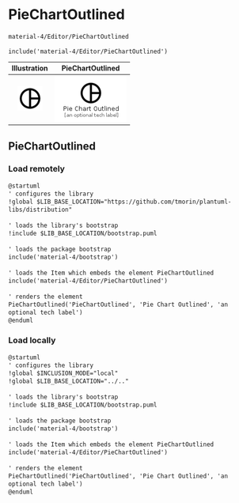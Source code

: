 # PieChartOutlined


```text
material-4/Editor/PieChartOutlined
```

```text
include('material-4/Editor/PieChartOutlined')
```



| Illustration | PieChartOutlined |
| :---: | :---: |
| ![illustration for Illustration](../../material-4/Editor/PieChartOutlined.png) | ![illustration for PieChartOutlined](../../material-4/Editor/PieChartOutlined.Local.png) |




## PieChartOutlined

### Load remotely
```plantuml
@startuml
' configures the library
!global $LIB_BASE_LOCATION="https://github.com/tmorin/plantuml-libs/distribution"

' loads the library's bootstrap
!include $LIB_BASE_LOCATION/bootstrap.puml

' loads the package bootstrap
include('material-4/bootstrap')

' loads the Item which embeds the element PieChartOutlined
include('material-4/Editor/PieChartOutlined')

' renders the element
PieChartOutlined('PieChartOutlined', 'Pie Chart Outlined', 'an optional tech label')
@enduml
```

### Load locally
```plantuml
@startuml
' configures the library
!global $INCLUSION_MODE="local"
!global $LIB_BASE_LOCATION="../.."

' loads the library's bootstrap
!include $LIB_BASE_LOCATION/bootstrap.puml

' loads the package bootstrap
include('material-4/bootstrap')

' loads the Item which embeds the element PieChartOutlined
include('material-4/Editor/PieChartOutlined')

' renders the element
PieChartOutlined('PieChartOutlined', 'Pie Chart Outlined', 'an optional tech label')
@enduml
```

